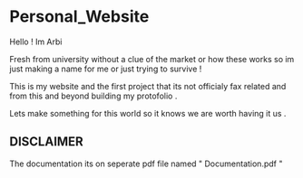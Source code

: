 # Personal_Website

Hello ! Im Arbi

Fresh from university without a clue of the market or how these works so im just making a name for me or just trying to survive ! 

This is my website and the first project that its not  officialy  fax related  and from this and beyond building my protofolio .

Lets make something for this world so it knows we are worth having it us .

## DISCLAIMER
The documentation its on seperate pdf file named " Documentation.pdf " 
